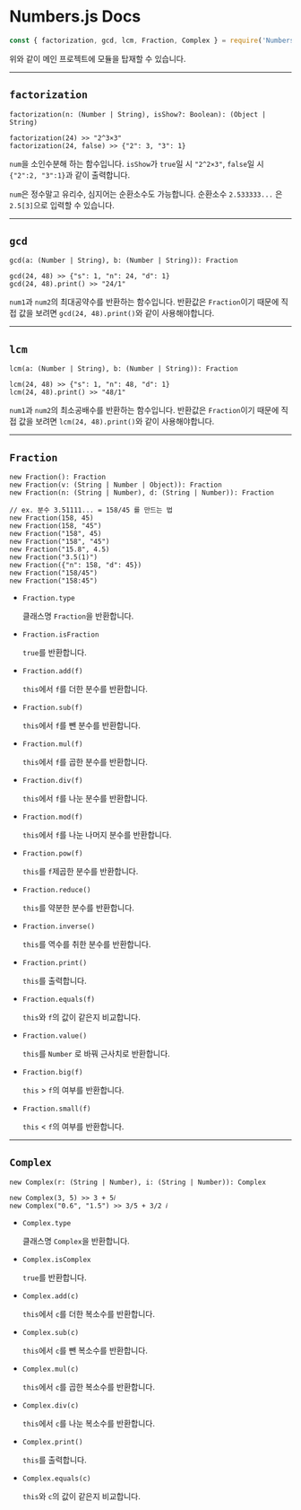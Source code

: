 # Numbers.js Docs

```jsx
const { factorization, gcd, lcm, Fraction, Complex } = require('Numbers');
```

위와 같이 메인 프로젝트에 모듈을 탑재할 수 있습니다.

---

## **`factorization`**

```tsx
factorization(n: (Number | String), isShow?: Boolean): (Object | String)

factorization(24) >> "2^3×3"
factorization(24, false) >> {"2": 3, "3": 1}
```

`num`을 소인수분해 하는 함수입니다.
`isShow`가 `true`일 시 `"2^2×3"`, `false`일 시 `{"2":2, "3":1}`과 같이 출력합니다.

`num`은 정수말고 유리수, 심지어는 순환소수도 가능합니다.
순환소수 `2.533333...` 은 `2.5[3]`으로 입력할 수 있습니다.

---

## `gcd`

```tsx
gcd(a: (Number | String), b: (Number | String)): Fraction

gcd(24, 48) >> {"s": 1, "n": 24, "d": 1}
gcd(24, 48).print() >> "24/1"
```

`num1`과 `num2`의 최대공약수를 반환하는 함수입니다.
반환값은 `Fraction`이기 때문에 직접 값을 보려면 `gcd(24, 48).print()`와 같이 사용해야합니다.

---

## **`lcm`**

```tsx
lcm(a: (Number | String), b: (Number | String)): Fraction

lcm(24, 48) >> {"s": 1, "n": 48, "d": 1}
lcm(24, 48).print() >> "48/1"
```

`num1`과 `num2`의 최소공배수를 반환하는 함수입니다.
반환값은 `Fraction`이기 때문에 직접 값을 보려면 `lcm(24, 48).print()`와 같이 사용해야합니다.

---

## **`Fraction`**

```tsx
new Fraction(): Fraction
new Fraction(v: (String | Number | Object)): Fraction
new Fraction(n: (String | Number), d: (String | Number)): Fraction

// ex. 분수 3.51111... = 158/45 를 만드는 법
new Fraction(158, 45)
new Fraction(158, "45")
new Fraction("158", 45)
new Fraction("158", "45")
new Fraction("15.8", 4.5)
new Fraction("3.5(1)")
new Fraction({"n": 158, "d": 45})
new Fraction("158/45")
new Fraction("158:45")
```

- `Fraction.type`

    클래스명 `Fraction`을 반환합니다.

- `Fraction.isFraction`

    `true`를 반환합니다.

- `Fraction.add(f)`

    `this`에서 `f`를 더한 분수를 반환합니다.

- `Fraction.sub(f)`

    `this`에서 `f`를 뺀 분수를 반환합니다.

- `Fraction.mul(f)`

    `this`에서 `f`를 곱한 분수를 반환합니다.

- `Fraction.div(f)`

    `this`에서 `f`를 나눈 분수를 반환합니다.

- `Fraction.mod(f)`

    `this`에서 `f`를 나눈 나머지 분수를 반환합니다.

- `Fraction.pow(f)`

    `this`를 `f`제곱한 분수를 반환합니다.

- `Fraction.reduce()`

    `this`를 약분한 분수를 반환합니다.

- `Fraction.inverse()`

    `this`를 역수를 취한 분수를 반환합니다.

- `Fraction.print()`

    `this`를 출력합니다.

- `Fraction.equals(f)`

    `this`와 `f`의 값이 같은지 비교합니다.

- `Fraction.value()`

    `this`를 `Number` 로 바꿔 근사치로 반환합니다.

- `Fraction.big(f)`

    `this` > `f`의 여부를 반환합니다.

- `Fraction.small(f)`

    `this` < `f`의 여부를 반환합니다.

---

## **`Complex`**

```tsx
new Complex(r: (String | Number), i: (String | Number)): Complex

new Complex(3, 5) >> 3 + 5𝑖
new Complex("0.6", "1.5") >> 3/5 + 3/2 𝑖
```

- `Complex.type`

    클래스명 `Complex`을 반환합니다.

- `Complex.isComplex`

    `true`를 반환합니다.

- `Complex.add(c)`

    `this`에서 `c`를 더한 복소수를 반환합니다.

- `Complex.sub(c)`

    `this`에서 `c`를 뺀 복소수를 반환합니다.

- `Complex.mul(c)`

    `this`에서 `c`를 곱한 복소수를 반환합니다.

- `Complex.div(c)`

    `this`에서 `c`를 나눈 복소수를 반환합니다.

- `Complex.print()`

    `this`를 출력합니다.

- `Complex.equals(c)`

    `this`와 `c`의 값이 같은지 비교합니다.
